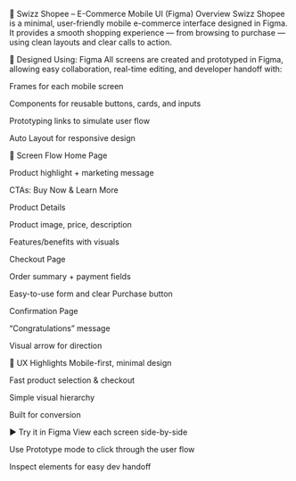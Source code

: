 📱 Swizz Shopee – E-Commerce Mobile UI (Figma)
Overview
Swizz Shopee is a minimal, user-friendly mobile e-commerce interface designed in Figma. It provides a smooth shopping experience — from browsing to purchase — using clean layouts and clear calls to action.

🔧 Designed Using: Figma
All screens are created and prototyped in Figma, allowing easy collaboration, real-time editing, and developer handoff with:

Frames for each mobile screen

Components for reusable buttons, cards, and inputs

Prototyping links to simulate user flow

Auto Layout for responsive design

📱 Screen Flow
Home Page

Product highlight + marketing message

CTAs: Buy Now & Learn More

Product Details

Product image, price, description

Features/benefits with visuals

Checkout Page

Order summary + payment fields

Easy-to-use form and clear Purchase button

Confirmation Page

“Congratulations” message

Visual arrow for direction

🎯 UX Highlights
Mobile-first, minimal design

Fast product selection & checkout

Simple visual hierarchy

Built for conversion

▶️ Try it in Figma
View each screen side-by-side

Use Prototype mode to click through the user flow

Inspect elements for easy dev handoff
